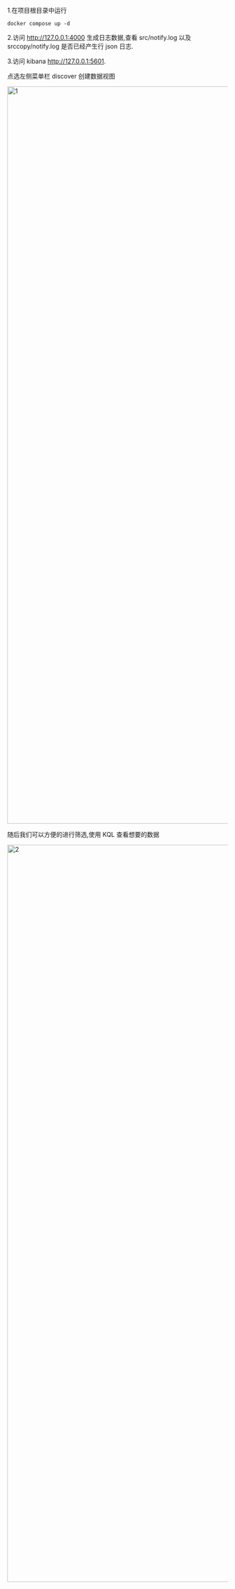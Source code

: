 1.在项目根目录中运行

```shell
docker compose up -d
```

2.访问 http://127.0.0.1:4000 生成日志数据,查看 src/notify.log 以及 srccopy/notify.log 是否已经产生行 json 日志.

3.访问 kibana http://127.0.0.1:5601.

点选左侧菜单栏 discover 创建数据视图

<img width="1680" alt="1" src="https://github.com/XuShall/efk-php-log-demo/assets/33885653/1cfa7f2d-a39c-47a3-9890-39fcb9708c63">

随后我们可以方便的进行筛选,使用 KQL 查看想要的数据

<img width="1680" alt="2" src="https://github.com/XuShall/efk-php-log-demo/assets/33885653/f166d6ad-35fe-4aef-8473-6a46742ed270">

